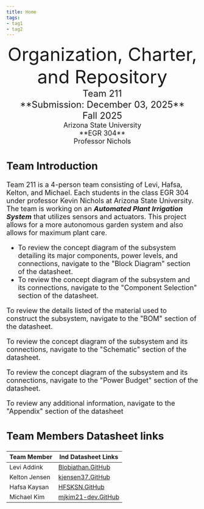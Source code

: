 ```yaml
---
title: Home
tags:
- tag1
- tag2
---
```

<center>
<font size="8">Organization, Charter, and Repository<br>
<font size="5">Team 211<br>
**Submission: December 03, 2025**<br>
Fall 2025<br>
<font size="4">Arizona State University<br>
**EGR 304**<br>
Professor Nichols<br>
  

</center>

## Team Introduction
Team 211 is a 4-person team consisting of Levi, Hafsa, Kelton, and Michael. Each students in the class EGR 304 under professor Kevin Nichols at Arizona State University. The team is working on an **_Automated Plant Irrigation System_** that utilizes sensors and actuators. This project allows for a more autonomous garden system and also allows for maximum plant care.
 
* To review the concept diagram of the subsystem detailing its major components, power levels, and connections, navigate to the "Block Diagram" section of the datasheet.
* To review the concept diagram of the subsystem and its connections, navigate to the "Component Selection" section of the datasheet.

To review the details listed of the material used to construct the subsystem, navigate to the "BOM" section of the datasheet.

To review the concept diagram of the subsystem and its connections, navigate to the "Schematic" section of the datasheet.

To review the concept diagram of the subsystem and its connections, navigate to the "Power Budget" section of the datasheet.

To review any additional information, navigate to the "Appendix" section of the datasheet

## Team Members Datasheet links

| **Team Member**        |**Ind Datasheet Links** |
| ---------------------- | -----------------------|
| Levi Addink                | [Blobiathan.GitHub](https://blobiathan.github.io/) |
| Kelton Jensen              | [kjensen37.GitHub](https://kjensen37.github.io/EGR304DataSheetKeltonJensen.github.io/) |
| Hafsa Kaysan               | [HFSKSN.GitHub](https://hfsksn.github.io/) |
| Michael Kim                | [mjkim21-dev.GitHub](https://mjkim21-dev.github.io/) |
